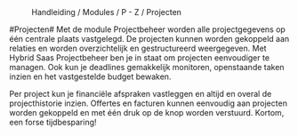 <properties>
	<page>
		<title>Projecten</title>
	</page>
	<menu>
		<position>Handleiding / Modules / P - Z / Projecten</position>
		<title>Introductie</title>
	</menu>
</properties>

#Projecten#
<description>Met de module Projectbeheer worden alle projectgegevens op één centrale plaats vastgelegd. De projecten kunnen worden gekoppeld aan relaties en worden overzichtelijk en gestructureerd weergegeven. Met Hybrid Saas Projectbeheer ben je in staat om projecten eenvoudiger te managen. Ook kun je deadlines gemakkelijk monitoren, openstaande taken inzien en het vastgestelde budget bewaken. 

Per project kun je financiële afspraken vastleggen en altijd en overal de projecthistorie inzien. Offertes en facturen kunnen eenvoudig aan projecten worden gekoppeld en met één druk op de knop worden verstuurd. Kortom, een forse tijdbesparing!
</description>
